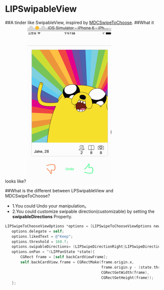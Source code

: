 # LIPSwipableView

##A tinder like SwipableView, inspired by [MDCSwipeToChoose](https://github.com/modocache/MDCSwipeToChoose).
##What it looks like?
![](/SwipableView.gif)

##What is the different between LPSwipableView and MDCSwipeToChoose?
* 1.You could Undo your manipulation。
* 2.You could customize swipable direction(customizable) by setting the **swipableDirections** Property.
 

 ~~~objective-c
 LIPSwipeToChooseViewOptions *options = [LIPSwipeToChooseViewOptions new];
    options.delegate = self;
    options.likedText = @"Keep";
    options.threshold = 160.f;
    options.swipableDirections= (LIPSwipeDirectionRight|LIPSwipeDirectionLeft|LIPSwipeDirectionUp);
    options.onPan = ^(LIPPanState *state){
        CGRect frame = [self backCardViewFrame];
        self.backCardView.frame = CGRectMake(frame.origin.x,
                                             frame.origin.y - (state.thresholdRatio * 10.f),
                                             CGRectGetWidth(frame),
                                             CGRectGetHeight(frame));
    };
~~~
